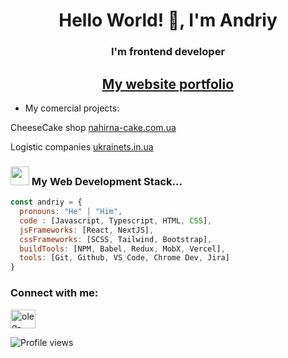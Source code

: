 <h1 align="center">Hello World! 👋, I'm Andriy</h1>
<h3 align="center">I'm frontend developer</h3>
<h2 align="center"><a href="https://andriynosov.com/" target="_blank" rel="noreferrer">My website portfolio</a></h2>


- My comercial projects:

CheeseCake shop [nahirna-cake.com.ua](https://nahirna-cake.com.ua/)

Logistic companies [ukrainets.in.ua](https://www.ukrainets.in.ua/)


### <img src="https://media.giphy.com/media/WUlplcMpOCEmTGBtBW/giphy.gif" width="30"> My Web Development Stack...  

```javascript
const andriy = {
  pronouns: "He" | "Him",
  code : [Javascript, Typescript, HTML, CSS],
  jsFrameworks: [React, NextJS],
  cssFrameworks: [SCSS, Tailwind, Bootstrap],
  buildTools: [NPM, Babel, Redux, MobX, Vercel],
  tools: [Git, Github, VS Code, Chrome Dev, Jira]
}
```

<h3 align="left">Connect with me:</h3>
<p align="left">
<a href="https://www.linkedin.com/in/andriy-nosov/" target="blank"><img align="center" src="https://raw.githubusercontent.com/rahuldkjain/github-profile-readme-generator/master/src/images/icons/Social/linked-in-alt.svg" alt="oleg-vetrov-a580b5238" height="30" width="40" /></a>
</p>


![Profile views](https://gpvc.arturio.dev/nosovandriy)
